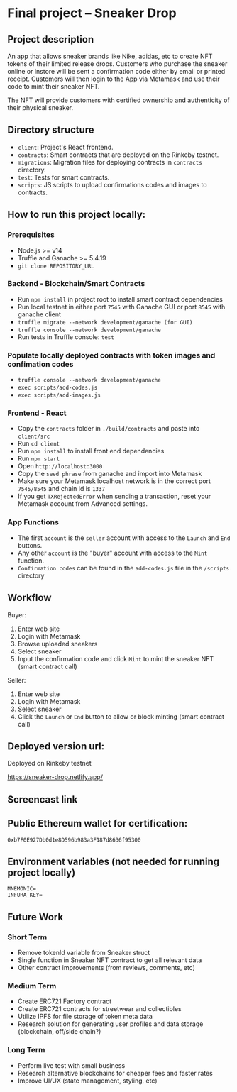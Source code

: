 # Final project – Sneaker Drop

## Project description

An app that allows sneaker brands like Nike, adidas, etc to create NFT tokens of their limited release drops. Customers who purchase the sneaker online or instore will be sent a confirmation code either by email or printed receipt. Customers will then login to the App via Metamask and use their code to mint their sneaker NFT. 

The NFT will provide customers with certified ownership and authenticity of their physical sneaker.

## Directory structure

- `client`: Project's React frontend.
- `contracts`: Smart contracts that are deployed on the Rinkeby testnet.
- `migrations`: Migration files for deploying contracts in `contracts` directory.
- `test`: Tests for smart contracts.
- `scripts`: JS scripts to upload confirmations codes and images to contracts.
## How to run this project locally:

### Prerequisites

- Node.js >= v14
- Truffle and Ganache >= 5.4.19
- `git clone REPOSITORY_URL`

### Backend - Blockchain/Smart Contracts

- Run `npm install` in project root to install smart contract dependencies
- Run local testnet in either port `7545` with Ganache GUI or port `8545` with ganache client
- `truffle migrate --network development/ganache (for GUI)`
- `truffle console --network development/ganache`
- Run tests in Truffle console: `test`

### Populate locally deployed contracts with token images and confimation codes

- `truffle console --network development/ganache`
- `exec scripts/add-codes.js`
- `exec scripts/add-images.js`
### Frontend - React

- Copy the `contracts` folder in `./build/contracts` and paste into `client/src`
- Run `cd client`
- Run `npm install` to install front end dependencies
- Run `npm start`
- Open `http://localhost:3000`
- Copy the `seed phrase` from ganache and import into Metamask
- Make sure your Metamask localhost network is in the correct port `7545/8545` and chain id is `1337`
- If you get `TXRejectedError` when sending a transaction, reset your Metamask account from Advanced settings.

### App Functions

- The first `account` is the `seller` account with access to the `Launch` and `End` buttons.
- Any other `account` is the "buyer" account with access to the `Mint` function.
- `Confirmation codes` can be found in the `add-codes.js` file in the `/scripts` directory
## Workflow

Buyer:
1. Enter web site
2. Login with Metamask
3. Browse uploaded sneakers
4. Select sneaker
5. Input the confirmation code and click `Mint` to mint the sneaker NFT (smart contract call)

Seller:
1. Enter web site
2. Login with Metamask
3. Select sneaker
4. Click the `Launch` or `End` button to allow or block minting (smart contract call)

## Deployed version url:
Deployed on Rinkeby testnet

https://sneaker-drop.netlify.app/

## Screencast link


## Public Ethereum wallet for certification:

`0xb7F0E927Db0d1e8D596b983a3F187d8636f95300`

## Environment variables (not needed for running project locally)

```
MNEMONIC=
INFURA_KEY=
```

## Future Work
### Short Term
- Remove tokenId variable from Sneaker struct
- Single function in Sneaker NFT contract to get all relevant data
- Other contract improvements (from reviews, comments, etc)
### Medium Term
- Create ERC721 Factory contract
- Create ERC721 contracts for streetwear and collectibles
- Utilize IPFS for file storage of token meta data
- Research solution for generating user profiles and data storage (blockchain, off/side chain?)
### Long Term
- Perform live test with small business
- Research alternative blockchains for cheaper fees and faster rates
- Improve UI/UX (state management, styling, etc)
